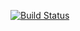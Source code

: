 [![Build Status](https://travis-ci.org/menes-t/demoapp.svg?branch=master)](https://travis-ci.org/menes-t/demoapp)

